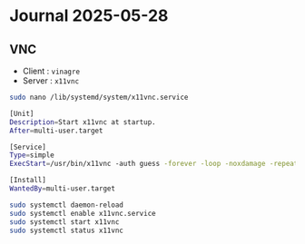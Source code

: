 # Journal 2025-05-28

## VNC

* Client : `vinagre`
* Server : `x11vnc`

```sh
sudo nano /lib/systemd/system/x11vnc.service
```

```sh
[Unit]
Description=Start x11vnc at startup.
After=multi-user.target

[Service]
Type=simple
ExecStart=/usr/bin/x11vnc -auth guess -forever -loop -noxdamage -repeat -rfbauth /home/USERNAME/.vnc/passwd -rfbport 5900 -shared

[Install]
WantedBy=multi-user.target
```

```sh
sudo systemctl daemon-reload
sudo systemctl enable x11vnc.service
sudo systemctl start x11vnc
sudo systemctl status x11vnc
```
